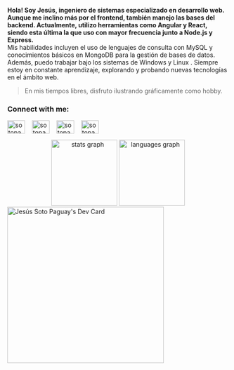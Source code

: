 <b>Hola! Soy Jesús, ingeniero de sistemas especializado en desarrollo web. Aunque me inclino más por el frontend, también manejo las bases del backend. Actualmente, utilizo herramientas como Angular y React, siendo esta última la que uso con mayor frecuencia junto a Node.js y Express.
</b>
<br/>
Mis habilidades incluyen el uso de lenguajes de consulta con MySQL y conocimientos básicos en MongoDB para la gestión de bases de datos. Además, puedo trabajar bajo los sistemas de Windows y Linux . Siempre estoy en constante aprendizaje, explorando y probando nuevas tecnologías en el ámbito web.
> En mis tiempos libres, disfruto ilustrando gráficamente como hobby.

<h3 align="left">Connect with me:</h3>
<p align="left" style="display:flex; gap:1rem;">
<a href="https://twitter.com/sotopaguayj" target="blank"><img align="center" src="https://raw.githubusercontent.com/rahuldkjain/github-profile-readme-generator/master/src/images/icons/Social/twitter.svg" alt="sotopaguayj" height="30" width="40" /></a>
<a href="https://linkedin.com/in/sotopaguayj" target="blank"><img align="center" src="https://raw.githubusercontent.com/rahuldkjain/github-profile-readme-generator/master/src/images/icons/Social/linked-in-alt.svg" alt="sotopaguayj" height="30" width="40" /></a>
<a href="https://fb.com/sotopaguayj" target="blank"><img align="center" src="https://raw.githubusercontent.com/rahuldkjain/github-profile-readme-generator/master/src/images/icons/Social/facebook.svg" alt="sotopaguayj" height="30" width="40" /></a>
<a href="https://instagram.com/sotopaguayj" target="blank"><img align="center" src="https://raw.githubusercontent.com/rahuldkjain/github-profile-readme-generator/master/src/images/icons/Social/instagram.svg" alt="sotopaguayj" height="30" width="40" /></a>
</p>

<div align="center">
  <img src="https://github-readme-stats.vercel.app/api?username=sotopaguayj&hide_title=false&hide_rank=false&show_icons=true&include_all_commits=true&count_private=true&disable_animations=false&theme=dracula&locale=en&hide_border=false&order=1" height="150" alt="stats graph"  />
  <img src="https://github-readme-stats.vercel.app/api/top-langs?username=sotopaguayj&locale=en&hide_title=false&layout=compact&card_width=320&langs_count=5&theme=dracula&hide_border=false&order=2" height="150" alt="languages graph"  />
</div>
<a href="https://app.daily.dev/sotopaguayj"><img src="https://api.daily.dev/devcards/v2/JpzGv2N8cRb6QpJBk2PUk.png?r=liv" width="356" alt="Jesús Soto Paguay's Dev Card"/></a>
